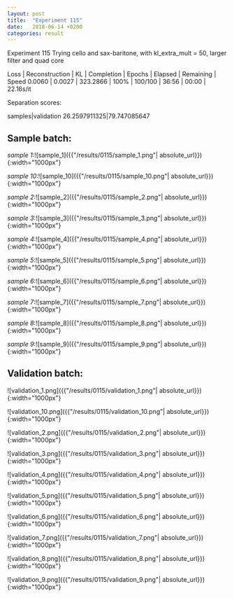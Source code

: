 ```yaml
---
layout: post
title:  "Experiment 115"
date:   2018-06-14 +0200
categories: result
---
```

Experiment 115
Trying cello and sax-baritone, with kl_extra_mult = 50, larger filter and quad core

Loss | Reconstruction | KL | Completion | Epochs | Elapsed | Remaining | Speed
0.0060 | 0.0027 | 323.2866 | 100% | 100/100 | 36:56 | 00:00 | 22.16s/it

Separation scores:

samples|validation
26.2597911325|79.747085647

## **Sample batch**:

_sample 1_:![sample_1]({{"/results/0115/sample_1.png"| absolute_url}}){:width="1000px"}

_sample 10_:![sample_10]({{"/results/0115/sample_10.png"| absolute_url}}){:width="1000px"}

_sample 2_:![sample_2]({{"/results/0115/sample_2.png"| absolute_url}}){:width="1000px"}

_sample 3_:![sample_3]({{"/results/0115/sample_3.png"| absolute_url}}){:width="1000px"}

_sample 4_:![sample_4]({{"/results/0115/sample_4.png"| absolute_url}}){:width="1000px"}

_sample 5_:![sample_5]({{"/results/0115/sample_5.png"| absolute_url}}){:width="1000px"}

_sample 6_:![sample_6]({{"/results/0115/sample_6.png"| absolute_url}}){:width="1000px"}

_sample 7_:![sample_7]({{"/results/0115/sample_7.png"| absolute_url}}){:width="1000px"}

_sample 8_:![sample_8]({{"/results/0115/sample_8.png"| absolute_url}}){:width="1000px"}

_sample 9_:![sample_9]({{"/results/0115/sample_9.png"| absolute_url}}){:width="1000px"}

## **Validation batch**:

![validation_1.png]({{"/results/0115/validation_1.png"| absolute_url}}){:width="1000px"}

![validation_10.png]({{"/results/0115/validation_10.png"| absolute_url}}){:width="1000px"}

![validation_2.png]({{"/results/0115/validation_2.png"| absolute_url}}){:width="1000px"}

![validation_3.png]({{"/results/0115/validation_3.png"| absolute_url}}){:width="1000px"}

![validation_4.png]({{"/results/0115/validation_4.png"| absolute_url}}){:width="1000px"}

![validation_5.png]({{"/results/0115/validation_5.png"| absolute_url}}){:width="1000px"}

![validation_6.png]({{"/results/0115/validation_6.png"| absolute_url}}){:width="1000px"}

![validation_7.png]({{"/results/0115/validation_7.png"| absolute_url}}){:width="1000px"}

![validation_8.png]({{"/results/0115/validation_8.png"| absolute_url}}){:width="1000px"}

![validation_9.png]({{"/results/0115/validation_9.png"| absolute_url}}){:width="1000px"}
